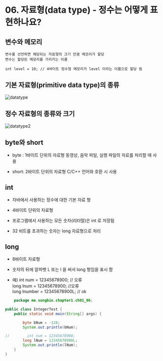 # 06. 자료형(data type) - 정수는 어떻게 표현하나요?

## 변수와 메모리

    변수를 선언하면 해당되는 자료형의 크기 만큼 메모리가 할당
    변수는 할당된 메모리를 가리키는 이름

    int level = 10; // 4바이트 정수형 메모리가 level 이라는 이름으로 할당 됨


## 기본 자료형(primitive data type)의 종류
![datatype](https://gitlab.com/easyspubjava/javacoursework/-/raw/master/Chapter1/01-06/img/intdatatype.png)

## 정수 자료형의 종류와 크기
![datatype2](https://gitlab.com/easyspubjava/javacoursework/-/raw/master/Chapter1/01-06/img/intdatatype2.png)

## byte와 short
+ byte : 1바이트 단위의 자료형
  동영상, 음악 파일, 실행 파일의 자료를 처리할 때 사용

+ short: 2바이트 단위의 자료형
  C/C++ 언어와 호환 시 사용

## int

+ 자바에서 사용하는 정수에 대한 기본 자료 형

+ 4바이트 단위의 자료형

+ 프로그램에서 사용하는 모든 숫자(리터럴)은 int 로 저장됨

+ 32 비트를 초과하는 숫자는 long 자료형으로 처리

## long

+ 8바이트 자료형

+ 숫자의 뒤에 알파벳 L 또는 l 을 써서 long 형임을 표시 함

+ 예) int num = 12345678900; // 오류 <br>
  long lnum = 12345678900; //오류 <br>
  long lnumber = 12345678900L; // ok

``` java
    package me.sungbin.chapter1.ch01_06;

public class IntegerTest {
    public static void main(String[] args) {

        byte bNum = -128;
        System.out.println(bNum);

//        int num = 12345678900;
        long lNum = 12345678900L;
        System.out.println(lNum);
    }
}

```
